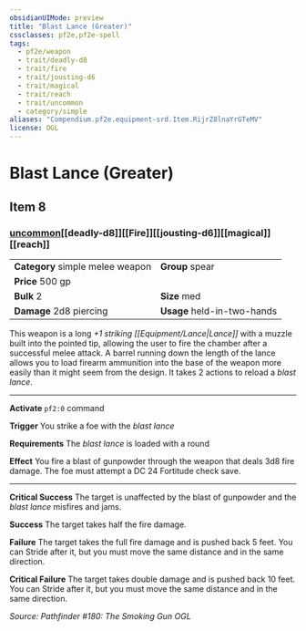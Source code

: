```yaml
---
obsidianUIMode: preview
title: "Blast Lance (Greater)"
cssclasses: pf2e,pf2e-spell
tags:
  - pf2e/weapon
  - trait/deadly-d8
  - trait/fire
  - trait/jousting-d6
  - trait/magical
  - trait/reach
  - trait/uncommon
  - category/simple
aliases: "Compendium.pf2e.equipment-srd.Item.RijrZ8lnaYrGTeMV"
license: OGL
---
```

# Blast Lance (Greater)
## Item 8
### [uncommon](uncommon "Uncommon Rarity Trait")[[deadly-d8]][[Fire]][[jousting-d6]][[magical]][[reach]]

|  |  |
| -- | -- |
| **Category** simple melee weapon | **Group** spear |
| **Price** 500 gp |  |
| **Bulk** 2 | **Size** med |
| **Damage** 2d8 piercing  | **Usage** held-in-two-hands |



This weapon is a long _+1 striking [[Equipment/Lance|Lance]]_ with a muzzle built into the pointed tip, allowing the user to fire the chamber after a successful melee attack. A barrel running down the length of the lance allows you to load firearm ammunition into the base of the weapon more easily than it might seem from the design. It takes 2 actions to reload a _blast lance_.

* * *

**Activate** `pf2:0` command

**Trigger** You strike a foe with the _blast lance_

**Requirements** The _blast lance_ is loaded with a round

**Effect** You fire a blast of gunpowder through the weapon that deals 3d8 fire damage. The foe must attempt a DC 24 Fortitude check save.

* * *

**Critical Success** The target is unaffected by the blast of gunpowder and the _blast lance_ misfires and jams.

**Success** The target takes half the fire damage.

**Failure** The target takes the full fire damage and is pushed back 5 feet. You can Stride after it, but you must move the same distance and in the same direction.

**Critical Failure** The target takes double damage and is pushed back 10 feet. You can Stride after it, but you must move the same distance and in the same direction.

*Source: Pathfinder #180: The Smoking Gun*
*OGL*